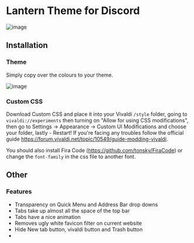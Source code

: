 # Lantern Theme for Discord 
![image](https://github.com/Gitleptune/lantern-theme/blob/main/screenshots/other/vivaldi.png)

## Installation

### Theme
Simply copy over the colours to your theme.

![image](https://github.com/Gitleptune/lantern-theme/blob/main/screenshots/other/themeVivaldi.png) 
### Custom CSS
Download Custom CSS and place it into your Vivaldi ``/style`` folder, going to ``vivaldi://experiments`` then turning on "Allow for using CSS modifications", then go to Settings → Appearance → Custom UI Modifications and choose your folder, lastly - Restart! If you're facing any troubles follow the official guide https://forum.vivaldi.net/topic/10549/guide-modding-vivaldi.

You should also install Fira Code (https://github.com/tonsky/FiraCode) or change the ``font-family`` in the css file to another font.

## Other

### Features 

* Transparency on Quick Menu and Address Bar drop downs
* Tabs take up almost all the space of the top bar
* Tabs have a nice animation 
* Removes ugly white favicon filter on current website
* Hide New tab button, vivaldi button and Trash button
* 

